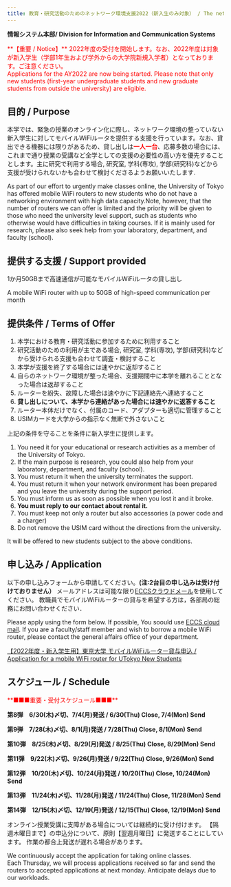 ```yaml
---
title: 教育・研究活動のためのネットワーク環境支援2022（新入生のみ対象） / The network environment support for education and research 2022(for new student only)
---
```

**情報システム本部/ Division for Information and Communication Systems**

<span style="color: red; ">
**【重要 / Notice】**
2022年度の受付を開始します。なお、2022年度は対象が新入学生（学部1年生および学外からの大学院新規入学者）となっております。ご注意ください。<br>
Applications for the AY2022 are now being started. Please note that only new students (first-year undergraduate students and new graduate students from outside the university) are eligible. 
</span>

## 目的 / Purpose 

本学では、緊急の授業のオンライン化に際し、ネットワーク環境の整っていない新入学生に対してモバイルWiFiルータを提供する支援を行っています。なお、貸出できる機器には限りがあるため、貸し出しは<span style="color:red;">**一人一台**</span>、応募多数の場合には、これまで通り授業の受講など全学としての支援の必要性の高い方を優先することとします。主に研究で利用する場合, 研究室, 学科(専攻), 学部(研究科)などから支援が受けられないかも合わせて検討くださるようお願いいたします.

As part of our effort to urgently make classes online, the University of Tokyo has offered mobile WiFi routers to new students who do not have a networking environment with high data capacity.Note, however, that the number of routers we can offer is limited and the priority will be given to those who need the university level support, such as students who otherwise would have difficulties in taking courses. If it is mainly used for research, please also seek help from your laboratory, department, and faculty (school). 

## 提供する支援 / Support provided 

1か月50GBまで高速通信が可能なモバイルWiFiルータの貸し出し

A mobile WiFi router with up to 50GB of high-speed communication per month 

## 提供条件 / Terms of Offer 

1. 本学における教育・研究活動に参加するために利用すること  
2. 研究活動のための利用が主である場合, 研究室, 学科(専攻), 学部(研究科)などから受けられる支援も合わせて調査・検討すること  
3. 本学が支援を終了する場合には速やかに返却すること  
4. 自らのネットワーク環境が整った場合、支援期間中に本学を離れることとなった場合は返却すること  
5. ルーターを紛失、故障した場合は速やかに下記連絡先へ連絡すること  
6. **貸し出しについて、本学から連絡があった場合には速やかに返答すること**   
7. ルーター本体だけでなく、付属のコード、アダプターも適切に管理すること 
8. USIMカードを大学からの指示なく無断で外さないこと

上記の条件を守ることを条件に新入学生に提供します。 

1. You need it for your educational or research activities as a member of the University of Tokyo.  
2. If the main purpose is research, you could also help from your laboratory, department, and faculty (school).  
3. You must return it when the university terminates the support.  
4. You must return it when your network environment has been prepared and you leave the university during the support period.  
5. You must inform us as soon as possible when you lost it and it broke.  
6. **You must reply to our contact about rental it.** 
7. You must keep not only a router but also accessories (a power code and a charger) 
8. Do not remove the USIM card without the directions from the university.

It will be offered to new students subject to the above conditions. 

## 申し込み / Application 

以下の申し込みフォームから申請してください。**(注:2台目の申し込みは受け付けておりません）**
メールアドレスは可能な限り[ECCSクラウドメール](/oc/index.html#google)を使用してください。 
教職員でモバイルWiFiルーターの貸与を希望する方は，各部局の総務にお問い合わせください． 
    
Please apply using the form below. If possible, You soould use [ECCS cloud mail](/en/oc/index.html#google).
If you are a faculty/staff member and wish to borrow a mobile WiFi router, please contact the general affairs office of your department.

[【2022年度・新入学生用】東京大学 モバイルWiFiルーター貸与申込 / Application for a mobile WiFi router for UTokyo New Students](https://docs.google.com/forms/d/e/1FAIpQLSeU2PHgAGBGhgmHKUz5aZGRK_dNchwGO_AHzk0leJayr20WbQ/viewform?usp=sf_link)

## スケジュール / Schedule
<span style="color: red; ">
**■■■重要・受付スケジュール■■■** 
</span>

**第8弾　6/30(木)〆切、7/4(月)発送 / 6/30(Thu) Close, 7/4(Mon) Send**

**第9弾　7/28(木)〆切、8/1(月)発送 / 7/28(Thu) Close, 8/1(Mon) Send**

**第10弾　8/25(木)〆切、8/29(月)発送 / 8/25(Thu) Close, 8/29(Mon) Send**

**第11弾　9/22(木)〆切、9/26(月)発送 / 9/22(Thu) Close, 9/26(Mon) Send**

**第12弾　10/20(木)〆切、10/24(月)発送 / 10/20(Thu) Close, 10/24(Mon) Send**

**第13弾　11/24(木)〆切、11/28(月)発送 / 11/24(Thu) Close, 11/28(Mon) Send**

**第14弾　12/15(木)〆切、12/19(月)発送 / 12/15(Thu) Close, 12/19(Mon) Send**

オンライン授業受講に支障がある場合については継続的に受け付けます。 
【隔週木曜日まで】の申込分について、原則【翌週月曜日】に発送することにしています。 
作業の都合上発送が遅れる場合があります。 

We continuously accept the application for taking online classes.  
Each Thursday, we will process applications received so far and send the routers to accepted applications at next monday.   Anticipate delays due to our workloads. 
